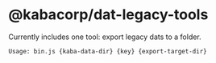 # @kabacorp/dat-legacy-tools

Currently includes one tool: export legacy dats to a folder.

```
Usage: bin.js {kaba-data-dir} {key} {export-target-dir}
```
